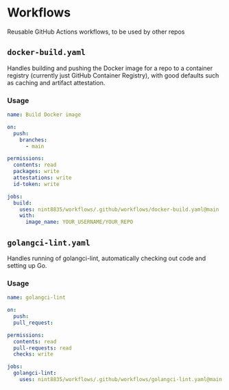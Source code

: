 # Workflows
Reusable GitHub Actions workflows, to be used by other repos

## `docker-build.yaml`

Handles building and pushing the Docker image for a repo to a container registry (currently just GitHub Container Registry), with good defaults such as caching and artifact attestation.

### Usage

```yaml
name: Build Docker image

on:
  push:
    branches:
      - main

permissions:
  contents: read
  packages: write
  attestations: write
  id-token: write

jobs:
  build:
    uses: nint8835/workflows/.github/workflows/docker-build.yaml@main
    with:
      image_name: YOUR_USERNAME/YOUR_REPO
```

## `golangci-lint.yaml`

Handles running of golangci-lint, automatically checking out code and setting up Go.

### Usage

```yaml
name: golangci-lint

on:
  push:
  pull_request:

permissions:
  contents: read
  pull-requests: read
  checks: write

jobs:
  golangci-lint:
    uses: nint8835/workflows/.github/workflows/golangci-lint.yaml@main
```
